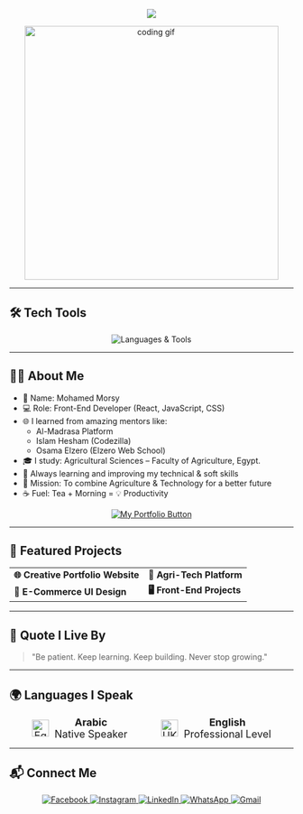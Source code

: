 <!-- ✨ Header Animated Title -->
<p align="center">
  <img src="https://readme-typing-svg.demolab.com?font=Fira+Code&size=26&pause=1000&color=13BEA0&vCenter=true&width=500&lines=Hi+there!+%F0%9F%91%8B;I'm+Mohamed+Morsy.;Front-End+Developer+%F0%9F%92%BB;Agriculture+Student+%F0%9F%8C%B1;Lover+of+Code+%26+Creativity!" />
</p>

<!-- 👨‍💻 Hero GIF -->
<p align="center">
  <img src="https://media.giphy.com/media/ZVik7pBtu9dNS/giphy.gif" width="450" alt="coding gif">
</p>

---

<h2 align="left">🛠️ Tech Tools</h2>

<p align="center">
  <img src="https://skillicons.dev/icons?i=python,html,css,js,react,tailwind,bootstrap,git,github,vscode,figma" alt="Languages & Tools" />
</p>

---
<h2 align="left">👨‍💼 About Me</h2>

<ul>
  <li>👋 Name: Mohamed Morsy</li>
  <li>💻 Role: Front-End Developer (React, JavaScript, CSS)</li>
  <li>🌐 I learned from amazing mentors like:
    <ul>
      <li>Al-Madrasa Platform</li>
      <li>Islam Hesham (Codezilla)</li>
      <li>Osama Elzero (Elzero Web School)</li>
    </ul>
  </li>
  <li>🎓 I study: Agricultural Sciences – Faculty of Agriculture, Egypt.</li>
  <li>🧠 Always learning and improving my technical & soft skills</li>
  <li>🚀 Mission: To combine Agriculture & Technology for a better future</li>
  <li>☕ Fuel: Tea + Morning = 💡 Productivity</li>
</ul>

<p align="center">
  <a href="#projects" target="_blank">
    <img src="https://img.shields.io/badge/🌐 View My Portfolio-13BEA0?style=for-the-badge&logo=react&logoColor=white" alt="My Portfolio Button"/>
  </a>
</p>

---

<!-- 🚀 Projects Section -->
<h2>🚀 Featured Projects</h2>

<table>
  <tr>
    <td>
      <strong>🌐 Creative Portfolio Website</strong><br />
    </td>
    <td>
      <strong>🌾 Agri-Tech Platform</strong><br />
    </td>
  </tr>
  <tr>
    <td>
      <strong>🛒 E-Commerce UI Design</strong><br />
    </td>
    <td>
      <strong>🖥️ Front-End Projects</strong><br />
    </td>
  </tr>
</table>

---

<h2 align="left">🧠 Quote I Live By</h2>

> "Be patient. Keep learning. Keep building. Never stop growing."

 ---

<!-- 🌍 Languages I Speak -->
<h2 align="left">🌍 Languages I Speak</h2>

<div align="center" style="font-size: 18px; display: flex; justify-content: center; gap: 60px;">

  <div style="display: flex; align-items: center; gap: 10px;">
    <img src="https://flagcdn.com/w40/eg.png" width="30" alt="Egypt Flag" />
    <div>
      <strong>Arabic</strong><br />
      <span>Native Speaker</span>
    </div>
  </div>

  <div style="display: flex; align-items: center; gap: 10px;">
    <img src="https://flagcdn.com/w40/gb.png" width="30" alt="UK Flag" />
    <div>
      <strong>English</strong><br />
      <span>Professional Level</span>
    </div>
  </div>

</div>

---

<!-- 📬 Let's Connect -->
<h2 align="left">📬 Connect Me </h2>

<p align="center">
  <a href="https://www.facebook.com/medo.morsy.12382" target="_blank">
    <img src="https://img.shields.io/badge/Facebook-1877F2?style=for-the-badge&logo=facebook&logoColor=white" alt="Facebook" />
  </a>
  <a href="https://www.instagram.com/m.mors7_?igsh=ZHc5anNzM2Rmbjg4" target="_blank">
    <img src="https://img.shields.io/badge/Instagram-E4405F?style=for-the-badge&logo=instagram&logoColor=white" alt="Instagram" />
  </a>
  <a href="https://www.linkedin.com/in/mohamed-ahmed-8b0a67330" target="_blank">
    <img src="https://img.shields.io/badge/LinkedIn-0A66C2?style=for-the-badge&logo=linkedin&logoColor=white" alt="LinkedIn" />
  </a>
  <a href="https://wa.me/201099794426" target="_blank">
    <img src="https://img.shields.io/badge/WhatsApp-25D366?style=for-the-badge&logo=whatsapp&logoColor=white" alt="WhatsApp" />
  </a>
  <a href="mailto:mohamed2004ahmedd@gmail.com" target="_blank">
    <img src="https://img.shields.io/badge/Gmail-D14836?style=for-the-badge&logo=gmail&logoColor=white" alt="Gmail" />
  </a>
</p>
